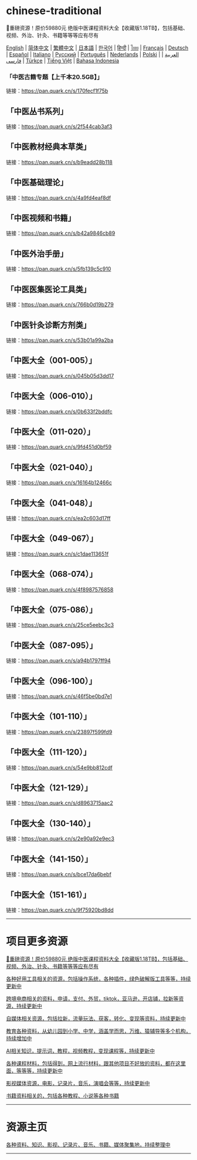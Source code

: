 # chinese-traditional
🎁重磅资源！原价59880元 绝版中医课程资料大全【收藏版1.18TB】，包括基础、视频、外治、针灸、书籍等等等应有尽有

[English](https://openaitx.github.io/view.html?user=mswnlz&project=chinese-traditional&lang=en) | [简体中文](https://openaitx.github.io/view.html?user=mswnlz&project=chinese-traditional&lang=zh-CN) | [繁體中文](https://openaitx.github.io/view.html?user=mswnlz&project=chinese-traditional&lang=zh-TW) | [日本語](https://openaitx.github.io/view.html?user=mswnlz&project=chinese-traditional&lang=ja) | [한국어](https://openaitx.github.io/view.html?user=mswnlz&project=chinese-traditional&lang=ko) | [हिन्दी](https://openaitx.github.io/view.html?user=mswnlz&project=chinese-traditional&lang=hi) | [ไทย](https://openaitx.github.io/view.html?user=mswnlz&project=chinese-traditional&lang=th) | [Français](https://openaitx.github.io/view.html?user=mswnlz&project=chinese-traditional&lang=fr) | [Deutsch](https://openaitx.github.io/view.html?user=mswnlz&project=chinese-traditional&lang=de) | [Español](https://openaitx.github.io/view.html?user=mswnlz&project=chinese-traditional&lang=es) | [Italiano](https://openaitx.github.io/view.html?user=mswnlz&project=chinese-traditional&lang=it) | [Русский](https://openaitx.github.io/view.html?user=mswnlz&project=chinese-traditional&lang=ru) | [Português](https://openaitx.github.io/view.html?user=mswnlz&project=chinese-traditional&lang=pt) | [Nederlands](https://openaitx.github.io/view.html?user=mswnlz&project=chinese-traditional&lang=nl) | [Polski](https://openaitx.github.io/view.html?user=mswnlz&project=chinese-traditional&lang=pl) | [العربية](https://openaitx.github.io/view.html?user=mswnlz&project=chinese-traditional&lang=ar) | [فارسی](https://openaitx.github.io/view.html?user=mswnlz&project=chinese-traditional&lang=fa) | [Türkçe](https://openaitx.github.io/view.html?user=mswnlz&project=chinese-traditional&lang=tr) | [Tiếng Việt](https://openaitx.github.io/view.html?user=mswnlz&project=chinese-traditional&lang=vi) | [Bahasa Indonesia](https://openaitx.github.io/view.html?user=mswnlz&project=chinese-traditional&lang=id)

###  「中医古籍专题【上千本20.5GB】」

链接：https://pan.quark.cn/s/170fecf1f75b

## 「中医丛书系列」
链接：https://pan.quark.cn/s/2f544cab3af3

## 「中医教材经典本草类」 
链接：https://pan.quark.cn/s/b9eadd28b118

## 「中医基础理论」 
链接：https://pan.quark.cn/s/4a9fd4eaf8df

## 「中医视频和书籍」 
链接：https://pan.quark.cn/s/b42a9846cb89

## 「中医外治手册」 
链接：https://pan.quark.cn/s/5fb139c5c910

## 「中医医集医论工具类」 
链接：https://pan.quark.cn/s/766b0d19b279

## 「中医针灸诊断方剂类」 
链接：https://pan.quark.cn/s/53b01a99a2ba




## 「中医大全（001-005）」 
链接：https://pan.quark.cn/s/045b05d3dd17

## 「中医大全（006-010）」 
链接：https://pan.quark.cn/s/0b633f2bddfc

## 「中医大全（011-020）」 
链接：https://pan.quark.cn/s/9fd451d0bf59

## 「中医大全（021-040）」 
链接：https://pan.quark.cn/s/16164b12466c

## 「中医大全（041-048）」 
链接：https://pan.quark.cn/s/ea2c603d17ff

## 「中医大全（049-067）」 
链接：https://pan.quark.cn/s/c1dae113651f

## 「中医大全（068-074）」 
链接：https://pan.quark.cn/s/4f8987576858

## 「中医大全（075-086）」 
链接：https://pan.quark.cn/s/25ce5eebc3c3

## 「中医大全（087-095）」 
链接：https://pan.quark.cn/s/a94b1797ff94

## 「中医大全（096-100）」 
链接：https://pan.quark.cn/s/46f5be0bd7e1

## 「中医大全（101-110）」 
链接：https://pan.quark.cn/s/23897f599fd9

## 「中医大全（111-120）」 
链接：https://pan.quark.cn/s/54e9bb812cdf

## 「中医大全（121-129）」 
链接：https://pan.quark.cn/s/d8963715aac2

## 「中医大全（130-140）」 
链接：https://pan.quark.cn/s/2e90a92e9ec3

## 「中医大全（141-150）」 
链接：https://pan.quark.cn/s/bce17da6bebf

## 「中医大全（151-161）」 
链接：https://pan.quark.cn/s/9f75920bd8dd


---------------
# 项目更多资源

[🎁重磅资源！原价59880元 绝版中医课程资料大全【收藏版1.18TB】，包括基础、视频、外治、针灸、书籍等等等应有尽有](https://github.com/mswnlz/chinese-traditional)

[各种好用工具相关的资源，包括操作系统，各种插件，绿色破解版工具等等，持续更新中](https://github.com/mswnlz/tools)


[跨境电商相关的资料，申请，支付、外贸，tiktok，亚马逊，开店铺，拉新等资源，持续更新中](https://github.com/mswnlz/cross-border)

[自媒体相关资源，包括拉新，流量玩法、获客，转化、变现等资料，持续更新中](https://github.com/mswnlz/self-media)

[ 教育各种资料，从幼儿园到小学、中学，涵盖学而思，万维、猿辅导等多个机构，持续增加中](https://github.com/mswnlz/edu-knowlege)

[AI相关知识，提示词，教程，视频教程，变现课程等，持续更新中](https://github.com/mswnlz/AIknowledge)

[各种课程材料，包括得到，网上流行材料，跟其他项目不好放的资料，都在这里面，等等等，持续更新中](https://github.com/mswnlz/curriculum)

[影视媒体资源，电影，记录片，音乐，演唱会等等，持续更新中](https://github.com/mswnlz/movies)

[书籍资料相关的，包括各种教程、小说等各种书籍](https://github.com/mswnlz/book)


---------------

# 资源主页
[各种资料、知识、影视、记录片、音乐、书籍、媒体聚集地，持续整理中](https://github.com/mswnlz)

---------------



